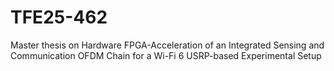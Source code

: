 # TFE25-462
 Master thesis on Hardware FPGA-Acceleration of an Integrated Sensing and Communication OFDM Chain for a Wi-Fi 6 USRP-based Experimental Setup
